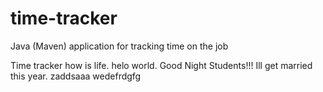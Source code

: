 # time-tracker
Java (Maven) application for tracking time on the job

Time tracker
how is life.
helo world.
Good Night Students!!!
Ill get married this year.
zaddsaaa
wedefrdgfg
